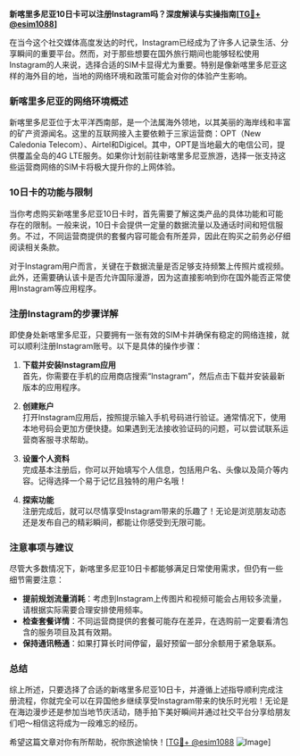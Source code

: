 **新喀里多尼亚10日卡可以注册Instagram吗？深度解读与实操指南[[TG💪+ @esim1088](https://t.me/s/esim1088)]**

在当今这个社交媒体高度发达的时代，Instagram已经成为了许多人记录生活、分享瞬间的重要平台。然而，对于那些想要在国外旅行期间也能够轻松使用Instagram的人来说，选择合适的SIM卡显得尤为重要。特别是像新喀里多尼亚这样的海外目的地，当地的网络环境和政策可能会对你的体验产生影响。

### 新喀里多尼亚的网络环境概述

新喀里多尼亚位于太平洋西南部，是一个法属海外领地，以其美丽的海岸线和丰富的矿产资源闻名。这里的互联网接入主要依赖于三家运营商：OPT（New Caledonia Telecom）、Airtel和Digicel。其中，OPT是当地最大的电信公司，提供覆盖全岛的4G LTE服务。如果你计划前往新喀里多尼亚旅游，选择一张支持这些运营商网络的SIM卡将极大提升你的上网体验。

### 10日卡的功能与限制

当你考虑购买新喀里多尼亚10日卡时，首先需要了解这类产品的具体功能和可能存在的限制。一般来说，10日卡会提供一定量的数据流量以及通话时间和短信服务。不过，不同运营商提供的套餐内容可能会有所差异，因此在购买之前务必仔细阅读相关条款。

对于Instagram用户而言，关键在于数据流量是否足够支持频繁上传照片或视频。此外，还需要确认该卡是否允许国际漫游，因为这直接影响到你在国外能否正常使用Instagram等应用程序。

### 注册Instagram的步骤详解

即使身处新喀里多尼亚，只要拥有一张有效的SIM卡并确保有稳定的网络连接，就可以顺利注册Instagram账号。以下是具体的操作步骤：

1. **下载并安装Instagram应用**  
   首先，你需要在手机的应用商店搜索“Instagram”，然后点击下载并安装最新版本的应用程序。

2. **创建账户**  
   打开Instagram应用后，按照提示输入手机号码进行验证。通常情况下，使用本地号码会更加方便快捷。如果遇到无法接收验证码的问题，可以尝试联系运营商客服寻求帮助。

3. **设置个人资料**  
   完成基本注册后，你可以开始填写个人信息，包括用户名、头像以及简介等内容。记得选择一个易于记忆且独特的用户名哦！

4. **探索功能**  
   注册完成后，就可以尽情享受Instagram带来的乐趣了！无论是浏览朋友动态还是发布自己的精彩瞬间，都能让你感受到无限可能。

### 注意事项与建议

尽管大多数情况下，新喀里多尼亚10日卡都能够满足日常使用需求，但仍有一些细节需要注意：

- **提前规划流量消耗**：考虑到Instagram上传图片和视频可能会占用较多流量，请根据实际需要合理安排使用频率。
- **检查套餐详情**：不同运营商提供的套餐可能存在差异，在选购前一定要看清包含的服务项目及其有效期。
- **保持通讯畅通**：如果打算长时间停留，最好预留一部分余额用于紧急联系。

### 总结

综上所述，只要选择了合适的新喀里多尼亚10日卡，并遵循上述指导顺利完成注册流程，你就完全可以在异国他乡继续享受Instagram带来的快乐时光啦！无论是在海边漫步还是参加当地节庆活动，随手拍下美好瞬间并通过社交平台分享给朋友们吧～相信这将成为一段难忘的经历。

希望这篇文章对你有所帮助，祝你旅途愉快！[[TG💪+ @esim1088](https://t.me/s/esim1088) ![Image](https://i.postimg.cc/4NQfJmqS/Snipaste-2025-05-13-00-14-12.png)]